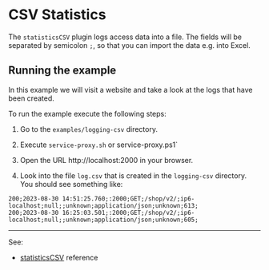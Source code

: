 # CSV Statistics 

The `statisticsCSV` plugin logs access data into a file. The fields will be separated by semicolon `;`, so that you can import the data e.g. into Excel.


## Running the example 

In this example we will visit a website and take a look at the logs that have been created. 

To run the example execute the following steps:

1. Go to the `examples/logging-csv` directory.

2. Execute `service-proxy.sh` or service-proxy.ps1`

3. Open the URL http://localhost:2000 in your browser. 

4. Look into the file `log.csv` that is created in the `logging-csv` directory. You should see something like:  
  
```
200;2023-08-30 14:51:25.760;:2000;GET;/shop/v2/;ip6-localhost;null;;unknown;application/json;unknown;613;
200;2023-08-30 16:25:03.501;:2000;GET;/shop/v2/;ip6-localhost;null;;unknown;application/json;unknown;605;
```


---
See:
- [statisticsCSV](https://membrane-soa.org/api-gateway-doc/current/configuration/reference/statisticsCSV.htm) reference